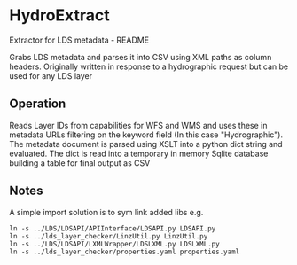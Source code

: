 # HydroExtract
Extractor for LDS metadata - README

Grabs LDS metadata and parses it into CSV using XML paths as column headers.
Originally written in response to a hydrographic request but can be used for any LDS layer

## Operation

Reads Layer IDs from capabilities for WFS and WMS and uses these in metadata
URLs filtering on the keyword field (In this case "Hydrographic"). The metadata
document is parsed using XSLT into a python dict string and evaluated. The dict 
is read into a temporary in memory Sqlite database building a table for final 
output as CSV

## Notes
A simple import solution is to sym link added libs e.g.
```
ln -s ../LDS/LDSAPI/APIInterface/LDSAPI.py LDSAPI.py
ln -s ../lds_layer_checker/LinzUtil.py LinzUtil.py
ln -s ../LDS/LDSAPI/LXMLWrapper/LDSLXML.py LDSLXML.py
ln -s ../lds_layer_checker/properties.yaml properties.yaml

```